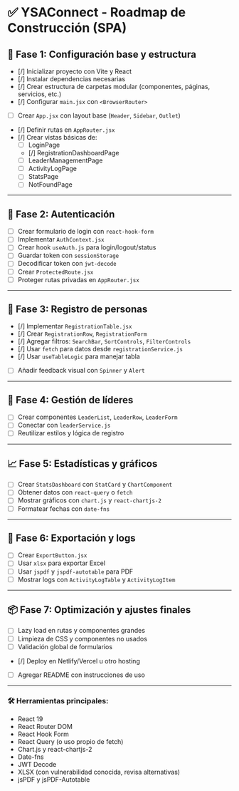 # ✅ YSAConnect - Roadmap de Construcción (SPA)

## 🧱 Fase 1: Configuración base y estructura

- [/] Inicializar proyecto con Vite y React
- [/] Instalar dependencias necesarias
- [/] Crear estructura de carpetas modular (componentes, páginas, servicios, etc.)
- [/] Configurar `main.jsx` con `<BrowserRouter>`
- [ ] Crear `App.jsx` con layout base (`Header`, `Sidebar`, `Outlet`)
- [/] Definir rutas en `AppRouter.jsx`
- [/] Crear vistas básicas de:
  - [ ] LoginPage
  - [/] RegistrationDashboardPage
  - [ ] LeaderManagementPage
  - [ ] ActivityLogPage
  - [ ] StatsPage
  - [ ] NotFoundPage

---

## 🔐 Fase 2: Autenticación

- [ ] Crear formulario de login con `react-hook-form`
- [ ] Implementar `AuthContext.jsx`
- [ ] Crear hook `useAuth.js` para login/logout/status
- [ ] Guardar token con `sessionStorage`
- [ ] Decodificar token con `jwt-decode`
- [ ] Crear `ProtectedRoute.jsx`
- [ ] Proteger rutas privadas en `AppRouter.jsx`

---

## 📄 Fase 3: Registro de personas

- [/] Implementar `RegistrationTable.jsx`
- [/] Crear `RegistrationRow`, `RegistrationForm`
- [/] Agregar filtros: `SearchBar`, `SortControls`, `FilterControls`
- [/] Usar `fetch` para datos desde `registrationService.js`
- [/] Usar `useTableLogic` para manejar tabla
- [ ] Añadir feedback visual con `Spinner` y `Alert`

---

## 👥 Fase 4: Gestión de líderes

- [ ] Crear componentes `LeaderList`, `LeaderRow`, `LeaderForm`
- [ ] Conectar con `leaderService.js`
- [ ] Reutilizar estilos y lógica de registro

---

## 📈 Fase 5: Estadísticas y gráficos

- [ ] Crear `StatsDashboard` con `StatCard` y `ChartComponent`
- [ ] Obtener datos con `react-query` o `fetch`
- [ ] Mostrar gráficos con `chart.js` y `react-chartjs-2`
- [ ] Formatear fechas con `date-fns`

---

## 📝 Fase 6: Exportación y logs

- [ ] Crear `ExportButton.jsx`
- [ ] Usar `xlsx` para exportar Excel
- [ ] Usar `jspdf` y `jspdf-autotable` para PDF
- [ ] Mostrar logs con `ActivityLogTable` y `ActivityLogItem`

---

## 📦 Fase 7: Optimización y ajustes finales

- [ ] Lazy load en rutas y componentes grandes
- [ ] Limpieza de CSS y componentes no usados
- [ ] Validación global de formularios
- [/] Deploy en Netlify/Vercel u otro hosting
- [ ] Agregar README con instrucciones de uso

---

### 🛠 Herramientas principales:

- React 19
- React Router DOM
- React Hook Form
- React Query (o uso propio de fetch)
- Chart.js y react-chartjs-2
- Date-fns
- JWT Decode
- XLSX (con vulnerabilidad conocida, revisa alternativas)
- jsPDF y jsPDF-Autotable
